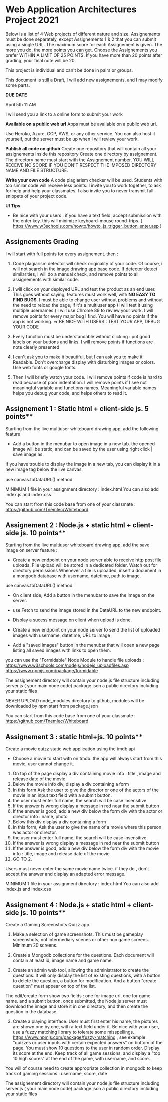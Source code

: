 # Web Application Architectures Project 2021


Below is a list of 4 Web projects of different nature and size. 
Assignements must be done separately, except Assignements 1 & 2 that you can submit using a single URL. The maximum score for each Assignement is given. The more you do, the more points you can get. Choose the Assignements you prefer WITHIN A LIMIT OF 25 POINTS. If you have more than 20 points after grading, your final note will be 20.


This project is individual and can't be done in pairs or groups.

This document is still a Draft, I will add new assignements, and I may modify some parts.


**DUE DATE**

April 5th 11 AM

I will send you a link to a online form to submit your work



**Available on a public web url**
Apps must be available on a public web url. 

Use Heroku, Azure, GCP, AWS, or any other service. You can also host it yourself, but the server must be up when I will review your work.



**Publish all code on github**
Create one repository that will contain all your assignements
Inside this repository Create one directory by assignement.
The directory name must start with the Assignement number.
YOU WILL RECEIVE NO SCORE IF YOU DON'T RESPECT THE IMPOSED DIRECTORY NAME AND FILE STRUCTURE.

**Write your own code**
A code plagiarism checker will be used. Students with too similar code will receive less points.
I invite you to work together, to ask for help and help your classmates.
I also invite you to never transmit full snippets of your project code.



**UI Tips**
- Be nice with your users : if you have a text field, accept submission with the enter key. this will minimize keyboard-mouse round-trips.
( https://www.w3schools.com/howto/howto_js_trigger_button_enter.asp )



## Assignements Grading

I will start with full points for every assignement. then : 

1.  Code plagiarism detector will check originality of your code.
Of course, i will not search in the image drawing app base code.
If detector detect similarities, I will do a manual check, and remove points to all assignements with similar code.

2. I will click on your deployed URL and test the product as an end user. 
This goes without saying, features must work well, with **NO EASY TO FIND BUGS**. I must be able to change user without problems and without the need to reload the page, if it's a multiuser app  (I will test it using multiple usernames.) I will use Chrome 89 to review your work.
I will remove points for every major bug I find.
You will have no points if the app is not working.
=> BE NICE WITH USERS : TEST YOUR APP, DEBUG YOUR CODE


3. Every function must be understandable without clicking : put good labels on your buttons and links. I will remove points if functions are note clearly presented

4. I can't ask you to make it beautiful, but I can ask you to make it Readable. Don't overcharge display with disturbing images or colors. Use web fonts or google fonts.

5. Then I will briefly watch your code. I will remove points if code is hard to read because of poor indentation. I will remove points if I see not meaningful variable and functions names. Meaningful variable names helps you debug your code, and helps others to read it. 


## Assignement 1 : Static html + client-side js. 5 points** 
Starting from the live multiuser whiteboard drawing app, add the following feature

- Add a button in the menubar to open image in a new tab. the opened image will be static, and can be saved by the user using right click | save image as. 

If you have trouble to display the image in a new tab, you can display it in a new image tag below the live canvas.


use canvas.toDataURL() method

MINIMUM 1 file in your assignment directory : 
index.html
You can also add index.js and index.css

You can start from this code base from one of your classmate :
https://github.com/Tnemlec/Whiteboard

## Assignement 2 : Node.js + static html + client-side js. 10 points** 
Starting from the live multiuser whiteboard drawing app, add the save image on server feature :


- Create a new endpoint on your node server able to receive http post file uploads.
File upload will be stored in a dedicated folder. Watch out for directory permissions
Whenever a file is uploaded, insert a document in a mongodb database with username, datetime, path to image.


use canvas.toDataURL() method

- On client side, Add a button in the menubar to save the image on the server.
- use Fetch to send the image stored in the DataURL to the new endpoint.
- Display a sucess message on client when upload is done.


- Create a new endpoint on your node server to send the list of uploaded images with username, datetime, URL to image
- Add a "saved images" button in the menubar that will open a new page listing all saved images with links to open them.


you can use the "Formidable" Node Module to handle file uploads :
https://www.w3schools.com/nodejs/nodejs_uploadfiles.asp
https://www.npmjs.com/package/formidable


The assignement directory will contain your node.js file structure including
server.js ( your main node code)
package.json
a public directory including your static files

NEVER UPLOAD node_modules directory to github, modules will be downloaded by npm start from package.json

You can start from this code base from one of your classmate :
https://github.com/Tnemlec/Whiteboard



## Assignement 3 : static html+js. 10 points** 
Create a movie quizz static web application using the tmdb api

- Choose a movie to start with on tmdb. the app will always start from this movie, user cannot change it.


1. On top of the page display a div containing movie info : title , image and release date of the movie
2. Below the movie info div, display a div containing a form
3. In this form Ask the user to give the director or one of the actors of the movie in an input text field with a submit button.
4. the user must enter full name, the search will be case insensitive
5. If the answer is wrong display a message in red near the submit button 
6. If the answer is good, add a new div below the form div with the actor or director info : name, photo
7. Below this div display a div containing a form
8. In this form, Ask the user to give the name of a movie where this person was actor or director.
4. the user must enter full name, the search will be case insensitive
5. If the answer is wrong display a message in red near the submit button 
6. If the answer is good, add a new div below the form div with the movie info : title, image and release date of the movie
7. GO TO 2.

Users must never enter the same movie name twice. if they do , don't accept the answer and display an adapted error message.



MINIMUM 1 file in your assignment directory : 
index.html
You can also add index.js and index.css

## Assignement 4 : Node.js + static html + client-side js. 10 points** 

Create a Gaming Screenshots Quizz app.

1. Make a selection of game screenshots. This must be gameplay screenshots, not intermediary scenes or other non game screens. Minimum 20 screens.

2. Create a Mongodb collections for the questions. Each document will contain at least id, image name and game name. 

3. Create an admin web tool, allowing the administrator to create the questions. It will only display the list of existing questions, with a button to delete the question, a button for modification. And a button "create question" must appear on top of the list.

The edit/create form show two fields : one for image url, one for game name. and a submit button. once submitted, the Node.js server must download the image and store it in one directory, and then create the question in the database.

3. Create a playing interface. User must first enter his name, the pictures are shown one by one, with a text field under it. Be nice with your user, use a fuzzy matching library to tolerate some misspellings.
https://www.npmjs.com/package/fuzzy-matching , see example "quizzes or user inputs with certain expected answers" on bottom of the page.
You must show 10 questions to the user in random order.
Display its score at the end.
Keep track of all game sessions, and display a "top 10 high scores" at the end of the game, with username, and score.

You will of course need to create appropriate collection in mongodb to keep track of gaming sessions : username, score, date


The assignement directory will contain your node.js file structure including
server.js ( your main node code)
package.json
a public directory including your static files
